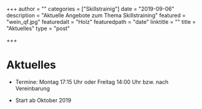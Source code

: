 +++
author = ""
categories = ["Skillstrainig"]
date = "2019-09-06"
description = "Aktuelle Angebote zum Thema Skillstraining"
featured = "wein_qf.jpg"
featuredalt = "Holz"
featuredpath = "date"
linktitle = ""
title = "Aktuelles"
type = "post"

+++

# Aktuelles
* Termine: Montag 17:15 Uhr oder Freitag 14:00 Uhr bzw. nach Vereinbarung  

* Start	ab Oktober 2019 